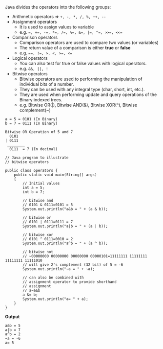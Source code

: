 Java divides the operators into the following groups:

* Arithmetic operators => `+, -, *, /, %, ++, --`
* Assignment operators
    * It is used to assign values to variable
    * e.g. `=, +=, -=, *=, /=, %=, &=, |=, ^=, >>=, <<=`
* Comparison operators
    * Comparison operators are used to compare two values (or variables)  
    * The return value of a comparison is either **true** or **false**
    * e.g. `==, !=, >, <, >=, <=`
* Logical operators
    * You can also test for true or false values with logical operators.
    * e.g. `&&, ||, !`
* Bitwise operators
    * Bitwise operators are used to performing the manipulation of individual bits of a number. 
    * They can be used with any integral type (char, short, int, etc.). 
    * They are used when performing update and query operations of the Binary indexed trees.
    * e.g. Bitwise OR(|), Bitwise AND(&), Bitwise XOR(^), Bitwise complement(~) 
    
```
a = 5 = 0101 (In Binary)
b = 7 = 0111 (In Binary)

Bitwise OR Operation of 5 and 7
  0101
| 0111
 ________
  0111  = 7 (In decimal) 
```  
```
// Java program to illustrate
// bitwise operators

public class operators {
	public static void main(String[] args)
	{
		// Initial values
		int a = 5;
		int b = 7;

		// bitwise and
		// 0101 & 0111=0101 = 5
		System.out.println("a&b = " + (a & b));

		// bitwise or
		// 0101 | 0111=0111 = 7
		System.out.println("a|b = " + (a | b));

		// bitwise xor
		// 0101 ^ 0111=0010 = 2
		System.out.println("a^b = " + (a ^ b));

		// bitwise not
		// ~00000000 00000000 00000000 00000101=11111111 11111111 11111111 11111010
		// will give 2's complement (32 bit) of 5 = -6
		System.out.println("~a = " + ~a);

		// can also be combined with
		// assignment operator to provide shorthand
		// assignment
		// a=a&b
		a &= b;
		System.out.println("a= " + a);
	}
}

```  
**Output**
```
a&b = 5
a|b = 7
a^b = 2
~a = -6
a= 5
```

